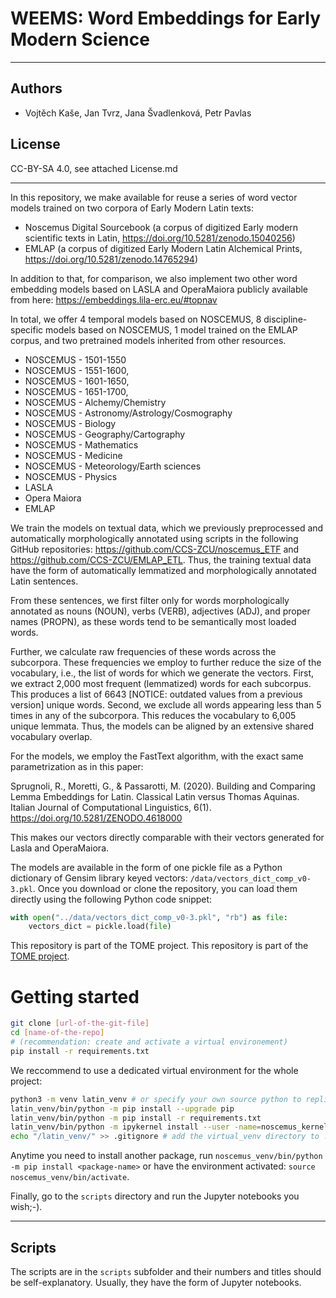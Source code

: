 # WEEMS: Word Embeddings for Early Modern Science 

---

## Authors

* Vojtěch Kaše, Jan Tvrz, Jana Švadlenková, Petr Pavlas

## License

CC-BY-SA 4.0, see attached License.md

---

In this repository, we make available for reuse a series of word vector models trained on two corpora of Early Modern Latin texts:
  * Noscemus Digital Sourcebook (a corpus of digitized Early modern scientific texts in Latin, https://doi.org/10.5281/zenodo.15040256)
  * EMLAP (a corpus of digitized Early Modern Latin Alchemical Prints, https://doi.org/10.5281/zenodo.14765294)
  
In addition to that, for comparison, we also implement two other word embedding models based on LASLA and OperaMaiora publicly available from here: https://embeddings.lila-erc.eu/#topnav

In total, we offer 4 temporal models based on NOSCEMUS, 8 discipline-specific models based on NOSCEMUS, 1 model trained on the EMLAP corpus, and two pretrained models inherited from other resources.
  * NOSCEMUS - 1501-1550
  * NOSCEMUS - 1551-1600,
  * NOSCEMUS - 1601-1650,
  * NOSCEMUS - 1651-1700,
  * NOSCEMUS - Alchemy/Chemistry
  * NOSCEMUS - Astronomy/Astrology/Cosmography
  * NOSCEMUS - Biology
  * NOSCEMUS - Geography/Cartography
  * NOSCEMUS - Mathematics
  * NOSCEMUS - Medicine
  * NOSCEMUS - Meteorology/Earth sciences
  * NOSCEMUS - Physics
  * LASLA
  * Opera Maiora
  * EMLAP

We train the models on textual data, which we previously preprocessed and automatically morphologically annotated using scripts in the following GitHub repositories: https://github.com/CCS-ZCU/noscemus_ETF and https://github.com/CCS-ZCU/EMLAP_ETL. Thus, the training textual data have the form of automatically lemmatized and morphologically annotated Latin sentences.

From these sentences, we first filter only for words morphologically annotated as nouns (NOUN), verbs (VERB), adjectives (ADJ), and proper names (PROPN), as these words tend to be semantically most loaded words.

Further, we calculate raw frequencies of these words across the subcorpora. These frequencies we employ to further reduce the size of the vocabulary, i.e., the list of words for which we generate the vectors. First, we extract 2,000 most frequent (lemmatized) words for each subcorpus. This produces a list of 6643 [NOTICE: outdated values from a previous version] unique words. Second, we exclude all words appearing less than 5 times in any of the subcorpora. This reduces the vocabulary to 6,005 unique lemmata. Thus, the models can be aligned by an extensive shared vocabulary overlap.

For the models, we employ the FastText algorithm, with the exact same parametrization as in this paper:

  Sprugnoli, R., Moretti, G., & Passarotti, M. (2020). Building and Comparing Lemma Embeddings for Latin. Classical Latin versus Thomas Aquinas. Italian Journal of Computational Linguistics, 6(1). https://doi.org/10.5281/ZENODO.4618000

  This makes our vectors directly comparable with their vectors generated for Lasla and OperaMaiora.

  The models are available in the form of one pickle file as a Python dictionary of Gensim library keyed vectors: `/data/vectors_dict_comp_v0-3.pkl`. Once you download or clone the repository, you can load them directly using the following Python code snippet:
  ```python
  with open("../data/vectors_dict_comp_v0-3.pkl", "rb") as file:
      vectors_dict = pickle.load(file)
  ```

  This repository is part of the TOME project.
This repository is part of the [TOME project](https://tome.flu.cas.cz).

# Getting started

```bash
git clone [url-of-the-git-file]
cd [name-of-the-repo]
# (recommendation: create and activate a virtual environement)
pip install -r requirements.txt
```

We reccommend to use a dedicated virtual environment for the whole project:

```bash
python3 -m venv latin_venv # or specify your own source python to replicate (e.g. python3.12 etc.)
latin_venv/bin/python -m pip install --upgrade pip
latin_venv/bin/python -m pip install -r requirements.txt
latin_venv/bin/python -m ipykernel install --user -name=noscemus_kernel # create the jupyter kernel to be used by the notebooks
echo "/latin_venv/" >> .gitignore # add the virtual_venv directory to .gitignore, to prevents its synchronization via github
```

Anytime you need to install another package, run `noscemus_venv/bin/python -m pip install <package-name>` or have the environment activated: `source noscemus_venv/bin/activate`.

Finally, go to the `scripts` directory and run the Jupyter notebooks you wish;-).

---

## Scripts

The scripts are in the `scripts` subfolder and their numbers and titles should be self-explanatory. Usually, they have the form of Jupyter notebooks.
